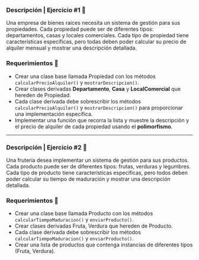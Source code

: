 ### Descripción | Ejercicio #1 📄

Una empresa de bienes raíces necesita un sistema de gestión para sus propiedades. Cada propiedad puede ser de diferentes tipos: departamentos, casas y locales comerciales. Cada tipo de propiedad tiene características específicas, pero todas deben poder calcular su precio de alquiler mensual y mostrar una descripción detallada.

### Requerimientos 📝

- Crear una clase base llamada Propiedad con los métodos `calcularPrecioAlquiler()` y `mostrarDescripcion()`.
- Crear clases derivadas **Departamento**, **Casa** y **LocalComercial** que hereden de Propiedad.
- Cada clase derivada debe sobrescribir los métodos `calcularPrecioAlquiler()` y `mostrarDescripcion()` para proporcionar una implementación específica.
- Implementar una función que recorra la lista y muestre la descripción y el precio de alquiler de cada propiedad usando el **polimorfismo**.

---

### Descripción | Ejercicio #2 📄
Una frutería desea implementar un sistema de gestión para sus productos. Cada producto puede ser de diferentes tipos: frutas, verduras y legumbres. Cada tipo de producto tiene características específicas, pero todos deben poder calcular su tiempo de maduración y mostrar una descripción detallada.

### Requerimientos 📝
- Crear una clase base llamada Producto con los métodos `calcularTiempoMaduracion()` y `enviarProducto()`.
- Crear clases derivadas Fruta, Verdura que hereden de Producto.
- Cada clase derivada debe sobrescribir los métodos `calcularTiempoMaduracion()` y `enviarProducto()`.
- Crear una lista de productos que contenga instancias de diferentes tipos (Fruta, Verdura).
